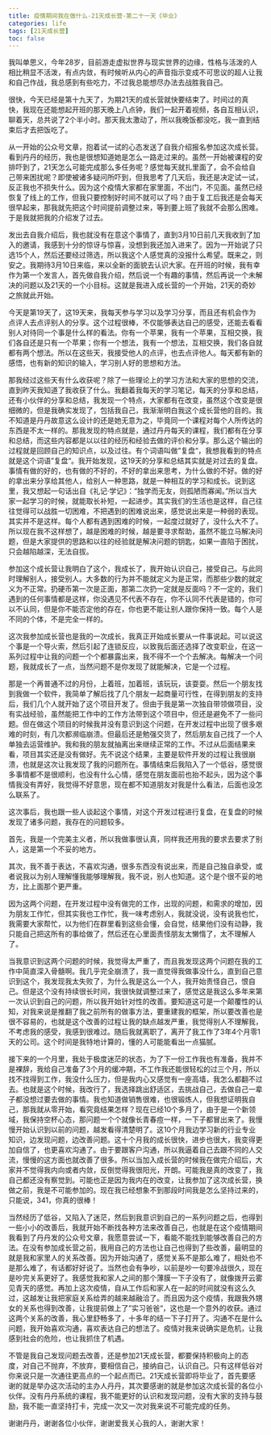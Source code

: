 ```yaml
---
title: 疫情期间我在做什么-21天成长营-第二十一天《毕业》
categories: life
tags: [21天成长营]
toc: false
---
```


我叫单思义，今年28岁，目前游走虚拟世界与现实世界的边缘，性格与活泼的人相比稍显不活泼，有点内敛，有时候听从内心的声音指示变成不可思议的超人让我和自己作战，我总感到有些吃力，不过我总能想尽办法去战胜我自己。

很快，今天已经是第十九天了，为期21天的成长营就快要结束了。时间过的真快，我现在还能想起开班的那天晚上八点钟，我们一起开着视频，各自互相认识，聊着天，总共说了2个半小时。那天我太激动了，所以我晚饭都没吃，我一直到结束后才去把饭吃了。

从一开始的公众号文章，抱着试一试的心态发送了自我介绍报名参加这次成长营。看到丹丹的经历，我也是很想知道她是怎么一路走过来的。虽然一开始被课程的安排吓到了，21天怎么可能完成那么多任务呢？感觉每天就扎里面了，会不会给自己带来困扰呢？即使被诸多疑问所吓到，但我思考了几天后，我还是决定试一试，反正我也不损失什么。因为这个疫情大家都在家里面，不出门，不见面。虽然已经恢复了线上的工作，但我只要控制好时间不就可以了吗？由于复工后我还是会每天很早起来，那我就先把这个时间提前调整过来，等到要上班了我就不会那么困难。于是我就把我的介绍发了过去。

发出去自我介绍后，我也就没有在意这个事情了，直到3月10日前几天我收到了加入的邀请，我感到十分的惊讶与惊喜，没想到我还加入进来了。因为一开始说了只选15个人，然后还要经过筛选，所以我这个人感觉真的没报什么希望。既来之，则安之。我期待3月10日来临，来以全新的面貌去认识大家。在开班的时候，我有幸作为第一个发言人，首先做自我介绍，然后说一个有趣的事情，然后再说一个未解决的问题以及21天的一个小目标。这就是我进入成长营的一个开始，21天的奇妙之旅就此开始。

今天是第19天了，这19天来，我每天参与学习以及学习分享，而且还有机会作为点评人去点评别人的分享。这个过程很棒，不仅能够表达自己的感受，还能去看看别人对待同一个事是什么样的看法。你有一个苹果，我有一个苹果，互相交换，我们各自还是只有一个苹果；你有一个想法，我有一个想法，互相交换，我们各自就都有两个想法。所以在这些天，我接受他人的点评，也去点评他人。每天都有新的感悟，也有新的知识的输入，学习别人好的思想和方法。

那我经过这些天有什么收获呢？除了一些理论上的学习方法和大家的思想的交流，直到昨天我知道了我收获了什么。我翻着我每天的学习笔记，每天的分享和总结，还有小伙伴的分享和总结，我发现一个特点，大家都有在改变，虽然这个改变是很细微的，但是我确实发现了，包括我自己，我渐渐明白我这个成长营他的目的。我不知道是丹丹故意这么设计的还是她无意为之，毕竟同一个课程对每个人所传达的东西是不太一样的。那我发现的特点就是，通过丹丹每天的课程，我们都有在分享和总结，而这些内容都是以以往的经历和经验去做的评价和分享。那么这个输出的过程就是回顾自己的知识点，以及过往。有个词语叫做”复盘“，我想我看到的特点就是这个词语”复盘“。我开始发现，这19天的分享和总结其实就是对过去的复盘。事情有做的好的，也有做的不好的，不好的拿出来思考，为什么做的不好。做的好的拿出来分享给其他人，给别人一种思路，就是一种相互的学习和成长。说到这里，我又想起一句话出自《礼记·学记》：“独学而无友，则孤陋而寡闻。”所以当大家一起学习的时候，就能取长补短，一起进步。其实我们的生活也是这样，自己往往觉得可以战胜一切困难，不把遇到的困难说出来，感觉说出来是一种弱的表现。其实并不是这样。每个人都有遇到困难的时候，一起度过就好了，没什么大不了。所以现在我不这样想了，越是困难的时候，越是要寻求帮助，虽然不能立马解决问题，但是大家提供的思路和以往的经验就是解决问题的钥匙，如果一直陷于困扰，只会越陷越深，无法自拔。

参加这个成长营让我明白了这个，我成长了，我开始认识自己，接受自己。与此同时理解别人，接受别人。大多数的行为并不能就定义为是正常，而那些少数的就定义为不正常。扔硬币第一次是正面，那第二次扔一定就是反面吗？不一定的，我们遇到的任何事情都是这样，你没遇见不代表不存在，你不认同不代表是错的，你可以不认同，但是你不能否定他的存在，你也更不能让别人跟你保持一致。每个人是不同的个体，不是完全一样的。

这次我参加成长营也是我的一次成长，我真正开始成长要从一件事说起。可以说这个事是一个导火索，然后引起了连锁反应，以致我后面还选择了改变职业，在这一系列过程中让我的问题一个个都暴露出来，我不得不一个个去解决。每解决一个问题，我就成长了一点，当然问题不是你发现了就能解决，它是一个过程。

那是一个再普通不过的月份，上着班，加着班，该玩玩，该耍耍。然后一个朋友找到我做一个软件，我简单了解后找了几个朋友一起商量可行性，在得到朋友的支持后，我们几个人就开始了这个项目开发了。但由于我是第一次独自带领做项目，没有实战经验，虽然能把工作中的工作方法带到这个项目中，但还是避免不了一些问题。但在做这个项目的时候我并没有意识到这个问题，在开发过程中出现了很多艰难的时刻，有几次都濒临崩溃。但最后还是勉强交货了，然后朋友自己找了一个人单独去运营维护。我和我的朋友就抽离出来继续正常的工作。不过从后面结果来看，项目其实还是没有做好。先不说这个结果，主要是软件开发的过程让我很崩溃，也就是这次让我发现了我的问题所在。事情结束后我陷入了一个低谷，感觉很多事情都不是很顺利，也没有什么心情，感觉在朋友面前也抬不起头，因为这个事情我没有弄好，我觉得不好意思，现在都不知道朋友对我是什么看法，后面也没怎么联系了。

这次事后，我也跟一些人谈起这个事情，对这个开发过程进行复盘，在复盘的时候发现了诸多问题，我存在的问题较多。

首先，我是一个完美主义者，所以我做事很认真，同样我还用我的要求去要求了别人，这是第一个不妥的地方。

其次，我不善于表达，不喜欢沟通，很多东西没有说出来，而是自己独自承受，或者说我以为别人理解懂我能够理解我，我不说，别人也知道。这个是个很不妥的地方，比上面那个更严重。

因为这两个问题，在开发过程中没有做完的工作，出现的问题，和需求的增加，因为朋友工作忙，但其实我也工作忙，我一味考虑别人，我就没说，没有说我也忙，我需要大家帮忙，以为他们在群里看到这些会懂，会自觉，结果他们没有动静，我只能自己把这所有的事给做了，然后还在心里面责怪朋友太懒惰了，太不理解人了。

当我意识到这两个问题的时候，我觉得太严重了，而且我发现这两个问题在我的工作中简直深入骨髓啊。我几乎完全崩溃了，我一直觉得我做事没什么，直到自己意识到这个，我发现我太失败了，为什么我是这么一个人，我开始责怪自己，恨自己。但是这个没有持续很长时间，我很快就调整过来了，感觉这是我这么多年来第一次认识到自己的问题，所以我开始针对性的改善。要知道这可是一个颠覆性的认知，对我来说是推翻了我之前所有的做事方法，要重建我的框架，所以要改善也是很不容易的，也就是这个改善的过程让我的缺点越发严重，我觉得别人不理解我，不考虑我的感受，我感到很难过。随后我就离职了，离开了我工作了3年4个月零1天的公司。这个时间是我特地计算的，懂的人可能能看出一点猫腻。

接下来的一个月里，我处于极度迷茫的状态，为了下一份工作我也有准备，我并不是裸辞，我给自己准备了3个月的缓冲期，不工作我还能很轻松的过三个月，所以找不找得到工作，我没什么压力，但是我内心又感觉有一座高墙，我怎么都翻不过去。也就是这个时候，我改行了，我选择跳出舒适区，去挑战自己，去做自己一辈子都没想过要去做的事情。我也知道做销售很难，也很锻炼人，但我想证明我自己，那我就从零开始，看究竟结果怎样？现在已经10个多月了，由于是一个新领域，我保持空杯心态，那问题一个个就像长青春痘一样，一下子都冒出来了。我慢慢开始认识到以前的问题，越发看得清楚明了。这10个月我边学习新的行业专业知识，边发现问题，边改善问题。这十个月我的成长很快，进步也很大，我变得更加自信了，也更喜欢沟通了。由于要跟客户沟通，所以我逼着自己去跟不同的人交流，慢慢的这方面也就改善了很多。所以当加入成长营的时候我在做完介绍后，大家并不觉得我内向或者内敛，反倒觉得我很阳光，开朗。可能我是真的改变了，我自己都还没有察觉到。可能也正是因为我内在的改变，让我参加了这次成长营，换做之前，我是不可能参加的。现在我已经想象不到那段时间我是怎么坚持过来的，只能说，341，你真的很棒！

当然经历了低谷，又陷入了迷茫，然后到我意识到自己的一系列问题之后，也得到一些小小的改善后，我就开始不断找各种方法来改善自己，也就是在这个疫情期间我看到了丹丹发的公众号文章，我愿意尝试一下，看能不能找到能够改善自己的方法。在没有参加成长营之前，我用自己的方法也让自己也得到了些改善，最明显的就是我和家里人的关系改善。因为开始沟通了，感觉关系不是那么难了，相处也不是那么难了，有话都好好说了。当然也会有争吵，以前是吵一句要冷战很久，现在是吵完关系更好了。我感觉我和家人之间的那个薄膜一下子没有了，就像拨开云雾见青天的感觉。再加上这次疫情，自从工作后和家人在一起的时间就没有这么久过，这越发让我把家庭关系给弄的越来越融洽了。而且因为这个疫情，我跟我外甥女的关系也得到改善，让我提前做上了”实习爸爸“，这也是一个意外的收获。通过这两个关系的改善，我心里舒畅多了，十多年的结一下子打开了。沟通不在是什么问题，我开始喜欢沟通，喜欢表达自己的想法了。疫情对我来说确实是危机，让我感到社会的危险，也让我抓住了机遇。

不管是我自己发现问题去改善，还是参加21天成长营，都要保持积极向上的态度，对自己不抛弃，不放弃，要相信自己，接纳自己，认识自己。只有这样低谷对你来说只是一次通往更高点的一个起点而已。21天成长营即将毕业了，首先要感谢的就是举办这次活动的主办人丹丹，其次要感谢的就是参加这次成长营的各位小伙伴。没有丹丹系统的课程，我不能更好的认识和发现问题，没有大家的支持与鼓励，我不能一直坚持打卡，完成一次又一次对我来说不可能完成的任务。

谢谢丹丹，谢谢各位小伙伴，谢谢爱我关心我的人，谢谢大家！
